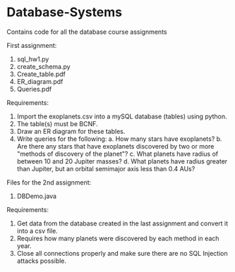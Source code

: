 # Database-Systems
Contains code for all the database course assignments

First assignment:
1. sql_hw1.py
2. create_schema.py
3. Create_table.pdf
4. ER_diagram.pdf
5. Queries.pdf

Requirements:
1. Import the exoplanets.csv into a mySQL database (tables) using python. 
2. The table(s) must be BCNF.
3. Draw an ER diagram for these tables. 
4. Write queries for the following:
  a. How many stars have exoplanets?
  b. Are there any stars that have exoplanets discovered by two or more "methods of discovery of the planet"?
  c. What planets have radius of between 10 and 20 Jupiter masses?
  d. What planets have radius greater than Jupiter, but an orbital semimajor axis less than 0.4 AUs?


Files for the 2nd assignment:
1. DBDemo.java

Requirements:
1. Get data from the database created in the last assignment and convert it into a csv file. 
2. Requires how many planets were discovered by each method in each year.
3. Close all connections properly and make sure there are no SQL Injection attacks possible. 



